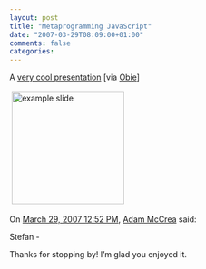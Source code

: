 ```yaml
---
layout: post
title: "Metaprogramming JavaScript"
date: "2007-03-29T08:09:00+01:00"
comments: false
categories: 
---
```


<p>A <a href="http://www.adamlogic.com/2007/03/20/3_metaprogramming-javascript-presentation">very cool presentation</a> [via <a href="http://del.icio.us/obie#2007-03-27">Obie</a>]</p>

<p><img title="example slide" src="/blog/st/images/200703290811.jpg" border="0" vspace="4" height="198" hspace="4" alt="example slide" /></p>

<section class="comments">

<div class="comment" id="comment-1226">
On <a href="#comment-1226" title="Permalink to this comment">March 29, 2007 12:52 PM</a>, <a href="http://adamlogic.com" title="http://adamlogic.com" rel="nofollow">Adam McCrea</a>
said:
<p>Stefan -</p>

<p>Thanks for stopping by! I&#8217;m glad you enjoyed it.</p>


</section>

